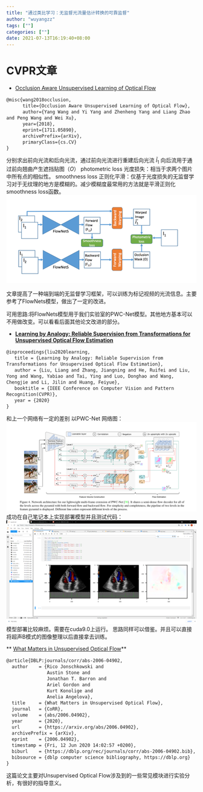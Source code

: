 ```yaml
---
title: "通过类比学习：无监督光流量估计转换的可靠监督"
author: "wuyangzz"
tags: [""]
categories: [""]
date: 2021-07-13T16:19:40+08:00
---
```

# CVPR文章

- [Occlusion Aware Unsupervised Learning of Optical Flow](https://arxiv.org/abs/1711.05890)


```
@misc{wang2018occlusion,
      title={Occlusion Aware Unsupervised Learning of Optical Flow}, 
      author={Yang Wang and Yi Yang and Zhenheng Yang and Liang Zhao and Peng Wang and Wei Xu},
      year={2018},
      eprint={1711.05890},
      archivePrefix={arXiv},
      primaryClass={cs.CV}
}
```
分别求出前向光流和后向光流，通过前向光流进行重建后向光流  $\widetilde{I}_1$ 
向后流用于通过前向翘曲产生遮挡贴图$（O）$
photometric loss 光度损失：相当于求两个图片中所有点的相似性。
smoothness loss 正则化平滑：仅基于光度损失的无监督学习对于无纹理的地方是模糊的。减少模糊度最常用的方法就是平滑正则化smoothness loss函数。
![20210713210221](https://raw.githubusercontent.com/wuyangzz/blog_image/main/20210713210221.png)

文章提高了一种端到端的无监督学习框架，可以训练为标记视频的光流信息。主要参考了FlowNets模型，做出了一定的改进。

可用思路:将FlowNets模型用于我们实验室的PWC-Net模型。其他地方基本可以不用做改变。可以看看后面其他论文改进的部分。


- **[Learning by Analogy: Reliable Supervision from Transformations for Unsupervised Optical Flow Estimation](https://arxiv.org/abs/2003.13045)**
```
@inproceedings{liu2020learning,
   title = {Learning by Analogy: Reliable Supervision from Transformations for Unsupervised Optical Flow Estimation},
   author = {Liu, Liang and Zhang, Jiangning and He, Ruifei and Liu, Yong and Wang, Yabiao and Tai, Ying and Luo, Donghao and Wang, Chengjie and Li, Jilin and Huang, Feiyue},
   booktitle = {IEEE Conference on Computer Vision and Pattern Recognition(CVPR)},
   year = {2020}
}
```
和上一个网络有一定的差别 以PWC-Net
网络图：
![20210715165443](https://raw.githubusercontent.com/wuyangzz/blog_image/main/20210715165443.png)
成功在自己笔记本上实现部署模型并且测试代码：
![![20210715165345](httpsraw.githubusercontent.comwuyangzzblog_imagemain20210715165345.png)](https://raw.githubusercontent.com/wuyangzz/blog_image/main/!%5B20210715165345%5D(httpsraw.githubusercontent.comwuyangzzblog_imagemain20210715165345.png).png)
模型部署比较麻烦。需要在cuda9.0上运行。
思路同样可以借鉴。并且可以直接将超声B模式的图像整理以后直接拿去训练。


** [What Matters in Unsupervised Optical Flow](https://arxiv.org/pdf/2006.04902.pdf)**
```
@article{DBLP:journals/corr/abs-2006-04902,
  author    = {Rico Jonschkowski and
               Austin Stone and
               Jonathan T. Barron and
               Ariel Gordon and
               Kurt Konolige and
               Anelia Angelova},
  title     = {What Matters in Unsupervised Optical Flow},
  journal   = {CoRR},
  volume    = {abs/2006.04902},
  year      = {2020},
  url       = {https://arxiv.org/abs/2006.04902},
  archivePrefix = {arXiv},
  eprint    = {2006.04902},
  timestamp = {Fri, 12 Jun 2020 14:02:57 +0200},
  biburl    = {https://dblp.org/rec/journals/corr/abs-2006-04902.bib},
  bibsource = {dblp computer science bibliography, https://dblp.org}
}
```
这篇论文主要对Unsupervised Optical Flow涉及到的一些常见模块进行实验分析，有很好的指导意义。
